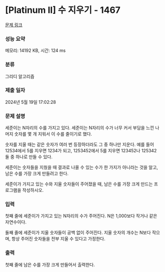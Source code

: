 # [Platinum II] 수 지우기 - 1467 

[문제 링크](https://www.acmicpc.net/problem/1467) 

### 성능 요약

메모리: 14192 KB, 시간: 124 ms

### 분류

그리디 알고리즘

### 제출 일자

2024년 5월 19일 17:02:28

### 문제 설명

<p>세준이는 N자리의 수를 가지고 있다. 세준이는 N자리의 수가 너무 커서 부담을 느낀 나머지 숫자를 몇 개 지워서 이 수를 줄이기로 했다.</p>

<p>숫자를 지울 때는 같은 숫자가 여러 번 등장하더라도 그 중 하나만 지운다. 예를 들어 12534에서 5를 지우면 1234가 되고, 1253452에서 5를 지우면 123452나 125342 둘 중 하나로 만들 수 있다.</p>

<p>세준이는 숫자들을 지웠을 때 결과로 나올 수 있는 수가 한 가지가 아니라는 것을 알고, 남은 수를 가장 크게 만들려고 한다.</p>

<p>세준이가 가지고 있는 수와 지울 숫자들이 주어졌을 때, 남은 수를 가장 크게 만드는 프로그램을 작성하시오.</p>

### 입력 

 <p>첫째 줄에 세준이가 가지고 있는 N자리의 수가 주어진다. N은 1,000보다 작거나 같은 자연수이다.</p>

<p>둘째 줄에 세준이가 지울 숫자들이 공백 없이 주어진다. 지울 숫자의 개수는 N보다 작으며, 항상 주어진 숫자들을 전부 지울 수 있다고 가정한다.</p>

### 출력 

 <p>첫째 줄에 남은 수를 가장 크게 만들어서 출력한다.</p>

